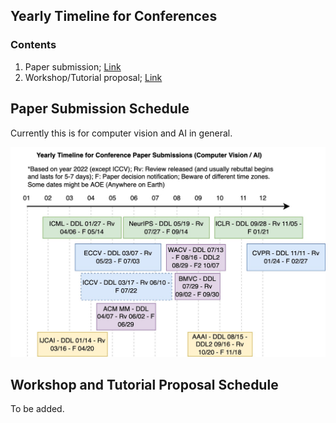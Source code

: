 ## Yearly Timeline for Conferences

### Contents
1. Paper submission; [Link](#paper-submission-schedule)
2. Workshop/Tutorial proposal; [Link](#workshop-and-tutorial-proposal-schedule)


## Paper Submission Schedule

Currently this is for computer vision and AI in general.

<img src="./pics/conference_timeline_cv_ai.jpg"></img>

## Workshop and Tutorial Proposal Schedule

To be added.
